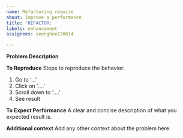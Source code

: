```yaml
---
name: Refactoring require
about: Improve a performance
title: 'REFACTOR: '
labels: enhancement
assignees: seonghun120614

---
```


**Problem Description**


**To Reproduce**
Steps to reproduce the behavior:
1. Go to '...'
2. Click on '....'
3. Scroll down to '....'
4. See result

**To Expect Performance**
A clear and concise description of what you expected result is.

**Additional context**
Add any other context about the problem here.
